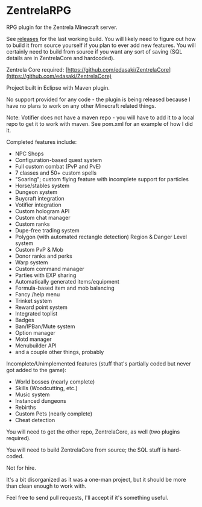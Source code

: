 # ZentrelaRPG
RPG plugin for the Zentrela Minecraft server.

See [releases](https://github.com/edasaki/ZentrelaRPG/releases) for the last working build. You will likely need to figure out how to build it from source yourself if you plan to ever add new features. You will certainly need to build from source if you want any sort of saving (SQL details are in ZentrelaCore and hardcoded).

Zentrela Core required: [https://github.com/edasaki/ZentrelaCore](https://github.com/edasaki/ZentrelaCore)

Project built in Eclipse with Maven plugin.

No support provided for any code - the plugin is being released because I have no plans to work on any other Minecraft related things.

Note: Votifier does not have a maven repo - you will have to add it to a local repo to get it to work with maven. See pom.xml for an example of how I did it.

Completed features include:
- NPC Shops
- Configuration-based quest system
- Full custom combat (PvP and PvE)
- 7 classes and 50+ custom spells
- "Soaring"; custom flying feature with incomplete support for particles
- Horse/stables system
- Dungeon system
- Buycraft integration
- Votifier integration
- Custom hologram API
- Custom chat manager
- Custom ranks
- Dupe-free trading system
- Polygon (with automated rectangle detection) Region & Danger Level system
- Custom PvP & Mob
- Donor ranks and perks
- Warp system
- Custom command manager
- Parties with EXP sharing
- Automatically generated items/equipment
- Formula-based item and mob balancing
- Fancy /help menu
- Trinket system
- Reward point system
- Integrated toplist
- Badges
- Ban/IPBan/Mute system
- Option manager
- Motd manager
- Menubuilder API
- and a couple other things, probably

Incomplete/Unimplemented features (stuff that's partially coded but never got added to the game):
- World bosses (nearly complete)
- Skills (Woodcutting, etc.)
- Music system
- Instanced dungeons
- Rebirths
- Custom Pets (nearly complete)
- Cheat detection

You will need to get the other repo, ZentrelaCore, as well (two plugins required).

You will need to build ZentrelaCore from source; the SQL stuff is hard-coded.

Not for hire.

It's a bit disorganized as it was a one-man project, but it should be more than clean enough to work with.

Feel free to send pull requests, I'll accept if it's something useful.
